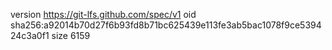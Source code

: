 version https://git-lfs.github.com/spec/v1
oid sha256:a92014b70d27f6b93fd8b71bc625439e113fe3ab5bac1078f9ce539424c3a0f1
size 6159
